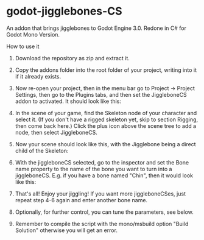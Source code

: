 # godot-jigglebones-CS
An addon that brings jigglebones to Godot Engine 3.0. Redone in C# for Godot Mono Version.


How to use it
1. Download the repository as zip and extract it.
2. Copy the addons folder into the root folder of your project, writing into it if it already exists.
3. Now re-open your project, then in the menu bar go to Project → Project Settings, then go to the Plugins tabs, and then set the JiggleboneCS addon to activated. It should look like this:

4. In the scene of your game, find the Skeleton node of your character and select it. (If you don't have a rigged skeleton yet, skip to section Rigging, then come back here.) Click the plus icon above the scene tree to add a node, then select JiggleboneCS.
5. Now your scene should look like this, with the Jigglebone being a direct child of the Skeleton:

6. With the jiggleboneCS selected, go to the inspector and set the Bone name property to the name of the bone you want to turn into a jiggleboneCS. E.g. if you have a bone named "Chin", then it would look like this:

7. That's all! Enjoy your jiggling! If you want more jiggleboneCSes, just repeat step 4-6 again and enter another bone name.
8. Optionally, for further control, you can tune the parameters, see below.
9. Remember to compile the script with the mono/msbuild option "Build Solution" otherwise you will get an error.
